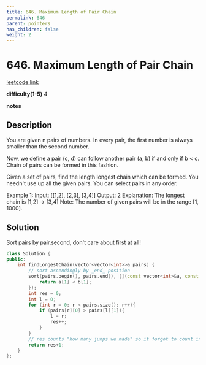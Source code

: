 ```yaml
---
title: 646. Maximum Length of Pair Chain
permalink: 646
parent: pointers
has_children: false
weight: 2
---
```

# 646. Maximum Length of Pair Chain
[leetcode link](https://leetcode.com/problems/maximum-length-of-pair-chain/)

**difficulty(1-5)** 
4

**notes**   


## Description
You are given n pairs of numbers. In every pair, the first number is always smaller than the second number.

Now, we define a pair (c, d) can follow another pair (a, b) if and only if b < c. Chain of pairs can be formed in this fashion.

Given a set of pairs, find the length longest chain which can be formed. You needn't use up all the given pairs. You can select pairs in any order.

Example 1:
Input: [[1,2], [2,3], [3,4]]
Output: 2
Explanation: The longest chain is [1,2] -> [3,4]
Note:
The number of given pairs will be in the range [1, 1000].

## Solution

Sort pairs by pair.second, don't care about first at all!

```c++
class Solution {
public:
    int findLongestChain(vector<vector<int>>& pairs) {
        // sort ascendingly by _end_ position
        sort(pairs.begin(), pairs.end(), [](const vector<int>&a, const vector<int>& b){
            return a[1] < b[1];
        }); 
        int res = 0;
        int l = 0; 
        for (int r = 0; r < pairs.size(); r++){
            if (pairs[r][0] > pairs[l][1]){
                l = r;
                res++;
            }
        }
        // res counts "how many jumps we made" so it forgot to count in the first item.
        return res+1;
    }
};
```

<!-- 
Default label
{: .label }

Blue label
{: .label .label-blue }

Stable
{: .label .label-green }

New release
{: .label .label-purple }

Coming soon
{: .label .label-yellow }

Deprecated
{: .label .label-red } -->
